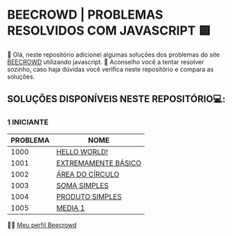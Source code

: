 # BEECROWD | PROBLEMAS RESOLVIDOS COM JAVASCRIPT 🟨

👋 Olá, neste repositório adicionei algumas soluções dos problemas do site [BEECROWD](https://www.beecrowd.com.br/) utilizando javascript.
🧠 Aconselho você a tentar resolver sozinho, caso haja dúvidas você verifica neste repositório e compara as soluções.

## SOLUÇÕES DISPONÍVEIS NESTE REPOSITÓRIO💻: 

### 1 INICIANTE
|PROBLEMA| NOME |
|--|--|
| 1000 |[HELLO WORLD!](https://www.beecrowd.com.br/judge/pt/problems/view/1000)  |
| 1001 |[EXTREMAMENTE BÁSICO](https://www.beecrowd.com.br/judge/pt/problems/view/1001)  |
| 1002 |[ÁREA DO CÍRCULO](https://www.beecrowd.com.br/judge/pt/problems/view/1002)  |
| 1003 |[SOMA SIMPLES](https://www.beecrowd.com.br/judge/pt/problems/view/1003)  |
| 1004 |[PRODUTO SIMPLES](https://www.beecrowd.com.br/judge/pt/problems/view/1004)  |
| 1005 |[MEDIA 1](https://www.beecrowd.com.br/judge/pt/problems/view/1005) |


👨‍💻 [Meu perfil Beecrowd](https://www.beecrowd.com.br/judge/pt/profile/684588)